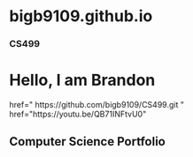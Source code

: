 # bigb9109.github.io
### CS499
<h1>Hello, I am Brandon</h1>
<a>href=" https://github.com/bigb9109/CS499.git "</a> 
<a>href="https://youtu.be/QB71INFtvU0"</a>

<h2> Computer Science Portfolio</h2>
